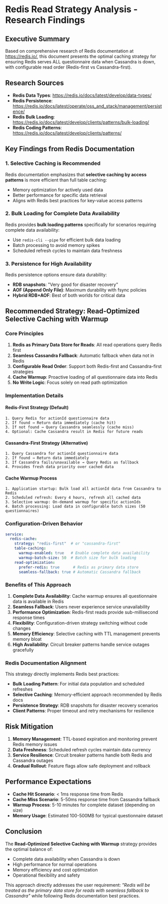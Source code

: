 # Redis Read Strategy Analysis - Research Findings

## Executive Summary

Based on comprehensive research of Redis documentation at https://redis.io/, this document presents the optimal caching strategy for ensuring Redis serves ALL questionnaire data when Cassandra is down, with configurable read order (Redis-first vs Cassandra-first).

## Research Sources

- **Redis Data Types**: https://redis.io/docs/latest/develop/data-types/
- **Redis Persistence**: https://redis.io/docs/latest/operate/oss_and_stack/management/persistence/
- **Redis Bulk Loading**: https://redis.io/docs/latest/develop/clients/patterns/bulk-loading/
- **Redis Coding Patterns**: https://redis.io/docs/latest/develop/clients/patterns/

## Key Findings from Redis Documentation

### 1. **Selective Caching is Recommended**
Redis documentation emphasizes that **selective caching by access patterns** is more efficient than full table caching:
- Memory optimization for actively used data
- Better performance for specific data retrieval
- Aligns with Redis best practices for key-value access patterns

### 2. **Bulk Loading for Complete Data Availability**
Redis provides **bulk loading patterns** specifically for scenarios requiring complete data availability:
- Use `redis-cli --pipe` for efficient bulk data loading
- Batch processing to avoid memory spikes
- Scheduled refresh cycles to maintain data freshness

### 3. **Persistence for High Availability**
Redis persistence options ensure data durability:
- **RDB snapshots**: "Very good for disaster recovery"
- **AOF (Append Only File)**: Maximum durability with fsync policies
- **Hybrid RDB+AOF**: Best of both worlds for critical data

## Recommended Strategy: **Read-Optimized Selective Caching with Warmup**

### Core Principles
1. **Redis as Primary Data Store for Reads**: All read operations query Redis first
2. **Seamless Cassandra Fallback**: Automatic fallback when data not in Redis
3. **Configurable Read Order**: Support both Redis-first and Cassandra-first strategies
4. **Cache Warmup**: Proactive loading of all questionnaire data into Redis
5. **No Write Logic**: Focus solely on read path optimization

### Implementation Details

#### **Redis-First Strategy** (Default)
```
1. Query Redis for actionId questionnaire data
2. If found → Return data immediately (cache hit)
3. If not found → Query Cassandra seamlessly (cache miss)
4. Optional: Cache Cassandra result in Redis for future reads
```

#### **Cassandra-First Strategy** (Alternative)
```
1. Query Cassandra for actionId questionnaire data
2. If found → Return data immediately
3. If Cassandra fails/unavailable → Query Redis as fallback
4. Provides fresh data priority over cached data
```

#### **Cache Warmup Process**
```
1. Application startup: Bulk load all actionId data from Cassandra to Redis
2. Scheduled refresh: Every 4 hours, refresh all cached data
3. Selective warmup: On-demand warmup for specific actionIds
4. Batch processing: Load data in configurable batch sizes (50 questionnaires)
```

### Configuration-Driven Behavior

```yaml
service:
  redis-cache:
    strategy: "redis-first"  # or "cassandra-first"
    table-caching:
      warmup-enabled: true   # Enable complete data availability
      warmup-batch-size: 50  # Batch size for bulk loading
    read-optimization:
      prefer-redis: true      # Redis as primary data store
      seamless-fallback: true # Automatic Cassandra fallback
```

### Benefits of This Approach

1. **Complete Data Availability**: Cache warmup ensures all questionnaire data is available in Redis
2. **Seamless Fallback**: Users never experience service unavailability
3. **Performance Optimization**: Redis-first reads provide sub-millisecond response times
4. **Flexibility**: Configuration-driven strategy switching without code changes
5. **Memory Efficiency**: Selective caching with TTL management prevents memory bloat
6. **High Availability**: Circuit breaker patterns handle service outages gracefully

### Redis Documentation Alignment

This strategy directly implements Redis best practices:
- **Bulk Loading Pattern**: For initial data population and scheduled refreshes
- **Selective Caching**: Memory-efficient approach recommended by Redis docs
- **Persistence Strategy**: RDB snapshots for disaster recovery scenarios
- **Client Patterns**: Proper timeout and retry mechanisms for resilience

## Risk Mitigation

1. **Memory Management**: TTL-based expiration and monitoring prevent Redis memory issues
2. **Data Freshness**: Scheduled refresh cycles maintain data currency
3. **Service Resilience**: Circuit breaker patterns handle both Redis and Cassandra outages
4. **Gradual Rollout**: Feature flags allow safe deployment and rollback

## Performance Expectations

- **Cache Hit Scenario**: < 1ms response time from Redis
- **Cache Miss Scenario**: 5-50ms response time from Cassandra fallback
- **Warmup Process**: 5-10 minutes for complete dataset (depending on size)
- **Memory Usage**: Estimated 100-500MB for typical questionnaire dataset

## Conclusion

The **Read-Optimized Selective Caching with Warmup** strategy provides the optimal balance of:
- Complete data availability when Cassandra is down
- High performance for normal operations
- Memory efficiency and cost optimization
- Operational flexibility and safety

This approach directly addresses the user requirement: *"Redis will be treated as the primary data store for reads with seamless fallback to Cassandra"* while following Redis documentation best practices.

